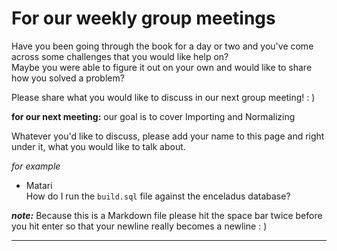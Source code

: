 # For our weekly group meetings
Have you been going through the book for a day or two and you've come across some challenges that you would like help on?  
Maybe you were able to figure it out on your own and would like to share how you solved a problem?

Please share what you would like to discuss in our next group meeting! : ) 

**for our next meeting:** our goal is to cover Importing and Normalizing

Whatever you'd like to discuss, please add your name to this page and right under it, what you would like to talk about.

_for example_
- Matari  
How do I run the `build.sql` file against the enceladus database?  

**_note:_** Because this is a Markdown file please hit the space bar twice before you hit enter so that your newline really becomes a newline : ) 
<hr>

